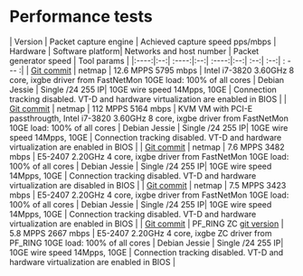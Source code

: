 # Performance tests

| Version | Packet capture engine  |  Achieved capture speed pps/mbps | Hardware | Software platform| Networks and host  number | Packet generator speed | Tool params | 
|:----:|:--:| :----:|:--:| :----:|:--:| :--:| :--:| : --- :|
| [Git commit](https://github.com/FastVPSEestiOu/fastnetmon/commit/d51b5f7198470668c5f19a0c57609902de984d92) | netmap | 12.6 MPPS 5795 mbps | Intel i7-3820 3.60GHz 8 core, ixgbe driver from FastNetMon 10GE load: 100% of all cores | Debian Jessie | Single /24 255 IP| 10GE wire speed 14Mpps, 10GE | Connection tracking disabled. VT-D and hardware virtualization are enabled in BIOS |
| [Git commit](https://github.com/FastVPSEestiOu/fastnetmon/commit/d51b5f7198470668c5f19a0c57609902de984d92) | netmap | 112 MPPS 5164 mbps | KVM VM with PCI-E passthrougth, Intel i7-3820 3.60GHz 8 core, ixgbe driver from FastNetMon 10GE load: 100% of all cores | Debian Jessie | Single /24 255 IP| 10GE wire speed 14Mpps, 10GE | Connection tracking disabled. VT-D and hardware virtualization are enabled in BIOS |
| [Git commit](https://github.com/FastVPSEestiOu/fastnetmon/commit/0ab076deda7d8d0dc4739f7cc963dca84f62f9a1) | netmap | 7.6 MPPS 3482 mbps | E5-2407  2.20GHz 4 core, ixgbe driver from FastNetMon 10GE load: 100% of all cores | Debian Jessie | Single /24 255 IP| 10GE wire speed 14Mpps, 10GE | Connection tracking disabled. VT-D and hardware virtualization are disabled in BIOS |
| [Git commit](https://github.com/FastVPSEestiOu/fastnetmon/commit/0ab076deda7d8d0dc4739f7cc963dca84f62f9a1) | netmap | 7.5 MPPS 3423 mbps | E5-2407  2.20GHz 4 core, ixgbe driver from FastNetMon 10GE load: 100% of all cores | Debian Jessie | Single /24 255 IP| 10GE wire speed 14Mpps, 10GE | Connection tracking disabled. VT-D and hardware virtualization are enabled in BIOS |
| [Git commit](https://github.com/FastVPSEestiOu/fastnetmon/commit/0ab076deda7d8d0dc4739f7cc963dca84f62f9a1) | PF_RING ZC [git version](https://github.com/ntop/PF_RING/commit/b67a6f46a06e68f2bb6cc53e9d452cc2cbe5f18f) | 5.8 MPPS  2667 mbps | E5-2407  2.20GHz 4 core, ixgbe ZC driver from PF_RING 10GE load: 100% of all cores | Debian Jessie | Single /24 255 IP| 10GE wire speed 14Mpps, 10GE | Connection tracking disabled. VT-D and hardware virtualization are enabled in BIOS |


